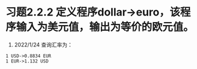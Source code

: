 # 习题2.2.2 定义程序dollar->euro，该程序输入为美元值，输出为等价的欧元值。
1. 2022/1/24 查询汇率为：
```
1 USD->0.8834 EUR
1 EUR->1.132 USD
``` 
